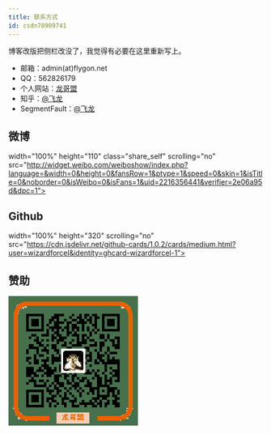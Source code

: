 ```yaml
---
title: 联系方式
id: csdn78909741
---
```


博客改版把侧栏改没了，我觉得有必要在这里重新写上。

*   邮箱：admin(at)flygon.net
*   QQ：562826179
*   个人网站：[龙哥盟](http://flygon.net/)
*   知乎：[@飞龙](https://www.zhihu.com/people/wizardforcel)
*   SegmentFault：[@飞龙](https://segmentfault.com/u/flygon)

## 微博

width="100%" height="110" class="share_self" scrolling="no" src="http://widget.weibo.com/weiboshow/index.php?language=&width=0&height=0&fansRow=1&ptype=1&speed=0&skin=1&isTitle=0&noborder=0&isWeibo=0&isFans=1&uid=2216356441&verifier=2e06a95d&dpc=1">

## Github

width="100%" height="320" scrolling="no" src="https://cdn.jsdelivr.net/github-cards/1.0.2/cards/medium.html?user=wizardforcel&identity=ghcard-wizardforcel-1">

## 赞助

![](../img/b4794152f5c094efb49048ea444784c0.png)